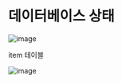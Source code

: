 # 데이터베이스 상태

![image](https://github.com/sunuukim/2023f_web/assets/63042552/39872323-aade-42be-86ad-29d2ebb35c0b)

item 테이블

![image](https://github.com/sunuukim/2023f_web/assets/63042552/a6c57f27-429c-4516-99fc-dca28c09654d)

